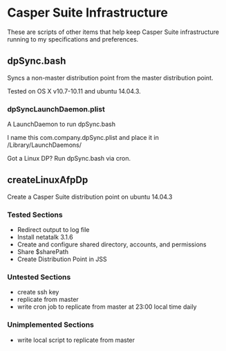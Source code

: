 # Casper Suite Infrastructure
These are scripts of other items that help keep Casper Suite infrastructure running to my specifications and preferences.

## dpSync.bash
Syncs a non-master distribution point from the master distribution point.

Tested on OS X v10.7-10.11 and ubuntu 14.04.3.

### dpSyncLaunchDaemon.plist
A LaunchDaemon to run dpSync.bash

I name this com.company.dpSync.plist and place it in /Library/LaunchDaemons/

Got a Linux DP? Run dpSync.bash via cron.

## createLinuxAfpDp
Create a Casper Suite distribution point on ubuntu 14.04.3

### Tested Sections

* Redirect output to log file
* Install netatalk 3.1.6
* Create and configure shared directory, accounts, and permissions
* Share $sharePath
* Create Distribution Point in JSS

### Untested Sections

* create ssh key
* replicate from master
* write cron job to replicate from master at 23:00 local time daily

### Unimplemented Sections

* write local script to replicate from master
